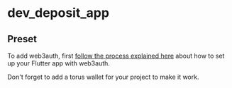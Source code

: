 # dev_deposit_app

## Preset 

To add web3auth, first [follow the process explained here](https://docs.web3auth.io/api-reference/android/setting-up) about how to set up your Flutter app with web3auth.

Don't forget to add a torus wallet for your project to make it work.
